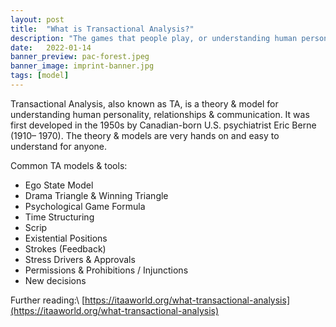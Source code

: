 ```yaml
---
layout: post
title:  "What is Transactional Analysis?"
description: "The games that people play, or understanding human personality, relationships & communication"
date:   2022-01-14
banner_preview: pac-forest.jpeg
banner_image: imprint-banner.jpg
tags: [model]
---
```


Transactional Analysis, also known as TA, is a theory & model for
understanding human personality, relationships & communication. It was first
developed in the 1950s by Canadian-born U.S. psychiatrist Eric Berne (1910–
1970). The theory & models are very hands on and easy to understand for anyone. 

Common TA models & tools:
- Ego State Model
- Drama Triangle & Winning Triangle
- Psychological Game Formula
- Time Structuring
- Scrip
- Existential Positions
- Strokes (Feedback)
- Stress Drivers & Approvals
- Permissions & Prohibitions / Injunctions
- New decisions

Further reading:\\
[https://itaaworld.org/what-transactional-analysis](https://itaaworld.org/what-transactional-analysis)

